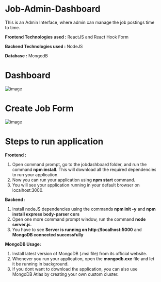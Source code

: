 # Job-Admin-Dashboard

This is an Admin Interface, where admin can manage the job postings time to time.

**Frontend Technologies used :** ReactJS and React Hook Form

**Backend Technologies used :** NodeJS 

**Database :** MongodB


# Dashboard 
![image](https://github.com/user-attachments/assets/d66b9d74-7ef5-4cc7-b002-bc1b70112555)


# Create Job Form
![image](https://github.com/user-attachments/assets/4ccb189a-7100-4af0-a79e-22a083460030)


# Steps to run application

**Frontend :** 
1) Open command prompt, go to the jobdashboard folder, and run the command **npm install**. This will download all the required dependencies to run your application.
2) Now you can run your application using **npm start** command.
3) You will see your application running in your default browser on localhost:3000.

**Backend :**
1) Install nodeJS dependencies using the commands **npm init -y** and **npm install express body-parser cors**
2) Open one more command prompt window, run the command **node server.js**.
3) You have to see **Server is running on http://localhost:5000** and **MongoDB connected successfully**

**MongoDB Usage:**
1) Install latest version of MongoDB (.msi file) from its official website.
2) Whenever you run your application, open the **mongodb.exe** file and let it be running in background.
3) If you dont want to download the application, you can also use MongoDB Atlas by creating your own custom cluster.
 

